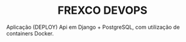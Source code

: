 <h1 align="center"> FREXCO DEVOPS</h1> 
Aplicação (DEPLOY) Api em Django + PostgreSQL, com utilização de containers Docker.

<p align="center"> <img src=""C:\Users\joao.junqueira\Downloads\imgDocker.png"" /> </p>
